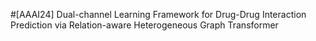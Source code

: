 #[AAAI24] Dual-channel Learning Framework for Drug-Drug Interaction Prediction via Relation-aware Heterogeneous Graph Transformer 

